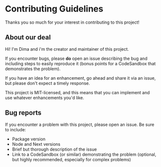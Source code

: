 # Contributing Guidelines

Thanks you so much for your interest in contributing to this project!

## About our deal

Hi! I'm Dima and i'm the creator and maintainer of this project.

If you encounter bugs, please **do** open an issue describing the bug and including steps to easily reproduce it (bonus points for a CodeSandbox that demonstrates the problem).

If you have an idea for an enhancement, go ahead and share it via an issue, but please don't expect a timely response.

This project is MIT-licensed, and this means that you can implement and use whatever enhancements you'd like.

## Bug reports

If you encounter a problem with this project, please open an issue. Be sure to include:

- Package version
- Node and Next versions
- Brief but thorough description of the issue
- Link to a CodeSandbox (or similar) demonstrating the problem (optional, but highly recommended, especially for complex problems)
